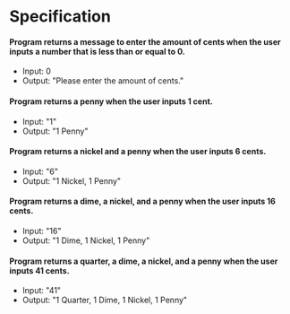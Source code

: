 # Specification

#### Program returns a message to enter the amount of cents when the user inputs a number that is less than or equal to 0.
* Input: 0
* Output: "Please enter the amount of cents."

#### Program returns a penny when the user inputs 1 cent.
* Input: "1"
* Output: "1 Penny"

#### Program returns a nickel and a penny when the user inputs 6 cents.
* Input: "6"
* Output: "1 Nickel, 1 Penny"

#### Program returns a dime, a nickel, and a penny when the user inputs 16 cents.
* Input: "16"
* Output: "1 Dime, 1 Nickel, 1 Penny"

#### Program returns a quarter, a dime, a nickel, and a penny when the user inputs 41 cents.
* Input: "41"
* Output: "1 Quarter, 1 Dime, 1 Nickel, 1 Penny"
